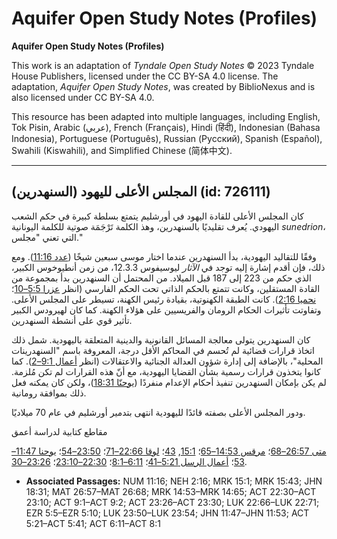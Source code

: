 # Aquifer Open Study Notes (Profiles)

**Aquifer Open Study Notes (Profiles)**

This work is an adaptation of *Tyndale Open Study Notes* © 2023 Tyndale House Publishers, licensed under the CC BY\-SA 4\.0 license. The adaptation, *Aquifer Open Study Notes*, was created by BiblioNexus and is also licensed under CC BY\-SA 4\.0\.

This resource has been adapted into multiple languages, including English, Tok Pisin, Arabic (عربي), French (Français), Hindi (हिंदी), Indonesian (Bahasa Indonesia), Portuguese (Português), Russian (Русский), Spanish (Español), Swahili (Kiswahili), and Simplified Chinese (简体中文).



--------------------------------

## المجلس الأعلى لليهود (السنهدرين) (id: 726111)

كان المجلس الأعلى للقادة اليهود في أورشليم يتمتع بسلطة كبيرة في حكم الشعب اليهودي. يُعرف تقليديًا بالسنهدرين، وهذ الكلمة تَرْجَمَة صوتية للكلمة اليونانية *sunedrion*، التي تعني "مجلس."

وفقًا للتقاليد اليهودية، بدأ السنهدرين عندما اختار موسى سبعين شيخًا ([عدد 11:16](https://ref.ly/Num11:16)). ومع ذلك، فإن أقدم إشارة إليه توجد في *الآثار* ليوسيفوس 12\.3\.3، من زمن أنطيوخوس الكبير، الذي حكم من 223 إلى 187 قبل الميلاد. من المحتمل أن السنهدرين بدأ بمجموعة من القادة المستقلين، وكانت تتمتع بالحكم الذاتي تحت الحكم الفارسي (انظر [عزرا 5:5–10](https://ref.ly/Ezra5:5-Ezra5:10)؛ [نحميا 2:16](https://ref.ly/Neh2:16)). كانت الطبقة الكهنوتية، بقيادة رئيس الكهنة، تسيطر على المجلس الأعلى. وتفاوتت تأثيرات الحكام الرومان والفريسيين على هؤلاء الكهنة. كما كان لهيرودس الكبير تأثير قوي على أنشطة السنهدرين.

كان السنهدرين يتولى معالجة المسائل القانونية والدينية المتعلقة باليهودية. شمل ذلك اتخاذ قرارات قضائية لم تُحسم في المحاكم الأقل درجة، المعروفة باسم "السنهدرينات المحلية"، بالإضافة إلى إدارة شؤون العدالة الجنائية والاعتقالات (انظر [أعمال 9:1–2](https://ref.ly/Acts9:1-Acts9:2)). كما كانوا يتخذون قرارات رسمية بشأن القضايا اليهودية، مع أنّ هذه القرارات لم تكن مُلزمة. لم يكن بإمكان السنهدرين تنفيذ أحكام الإعدام منفردًا ([يوحنّا 18:31](https://ref.ly/John18:31))، ولكن كان يمكنه فعل ذلك بموافقة رومانية. 

ودور المجلس الأعلى بصفته قائدًا لليهودية انتهى بتدمير أورشليم في عام 70 ميلاديًا.

مقاطع كتابية لدراسة أعمق

[متى 26:57–68](https://ref.ly/Matt26:57-Matt26:68)؛ [مرقس 14:53–65](https://ref.ly/Mark14:53-Mark14:65)؛ [15:1](https://ref.ly/Mark15:1), [43](https://ref.ly/Mark15:43)؛ [لوقا 22:66–71](https://ref.ly/Luke22:66-Luke22:71)؛ [23:50–54](https://ref.ly/Luke23:50-Luke23:54)؛ [يوحنا 11:47–53](https://ref.ly/John11:47-John11:53)؛ [أعمال الرسل 5:21–41](https://ref.ly/Acts5:21-Acts5:41)؛ [6:11–8:1](https://ref.ly/Acts6:11-Acts8:1)؛ [22:30–23:10](https://ref.ly/Acts22:30-Acts23:10)؛ [23:26–30](https://ref.ly/Acts23:26-Acts23:30).

* **Associated Passages:** NUM 11:16; NEH 2:16; MRK 15:1; MRK 15:43; JHN 18:31; MAT 26:57–MAT 26:68; MRK 14:53–MRK 14:65; ACT 22:30–ACT 23:10; ACT 9:1–ACT 9:2; ACT 23:26–ACT 23:30; LUK 22:66–LUK 22:71; EZR 5:5–EZR 5:10; LUK 23:50–LUK 23:54; JHN 11:47–JHN 11:53; ACT 5:21–ACT 5:41; ACT 6:11–ACT 8:1

